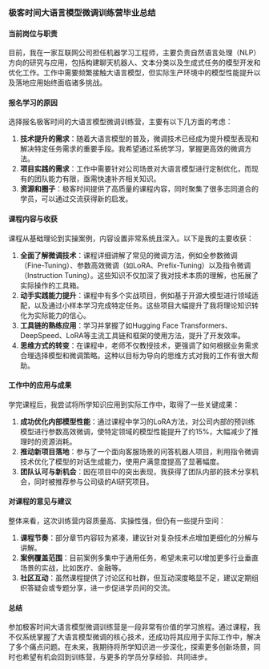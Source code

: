 ### 极客时间大语言模型微调训练营毕业总结

#### 当前岗位与职责
目前，我在一家互联网公司担任机器学习工程师，主要负责自然语言处理（NLP）方向的研究与应用，包括构建聊天机器人、文本分类以及生成式任务的模型开发和优化工作。工作中需要频繁接触大语言模型，但实际生产环境中的模型性能提升以及落地应用始终面临诸多挑战。

#### 报名学习的原因
选择报名极客时间的大语言模型微调训练营，主要有以下几方面的考虑：

1. **技术提升的需求**：随着大语言模型的普及，微调技术已经成为提升模型表现和解决特定任务需求的重要手段。我希望通过系统学习，掌握更高效的微调方法。
2. **项目实践的需求**：工作中需要针对公司场景对大语言模型进行定制优化，而现有的团队能力有限，亟需快速补齐相关知识。
3. **资源和圈子**：极客时间提供了高质量的课程内容，同时聚集了很多志同道合的学员，可以通过交流获得新的启发。

#### 课程内容与收获

课程从基础理论到实操案例，内容设置非常系统且深入。以下是我的主要收获：

1. **全面了解微调技术**：课程详细讲解了常见的微调方法，例如全参数微调（Fine-Tuning）、参数高效微调（如LoRA、Prefix-Tuning）以及指令微调（Instruction Tuning）。这些知识不仅加深了我对技术本质的理解，也拓展了实际操作的工具箱。
2. **动手实践能力提升**：课程中有多个实战项目，例如基于开源大模型进行领域适配，以及通过小样本学习完成特定任务。这些项目大幅提升了我将理论知识转化为实际能力的信心。
3. **工具链的熟练应用**：学习并掌握了如Hugging Face Transformers、DeepSpeed、LoRA等主流工具链和框架的使用方法，提升了开发效率。
4. **思维方式的转变**：在课程中，老师不仅教授技术，更强调了如何根据业务需求合理选择模型和微调策略。这种以目标为导向的思维方式对我的工作有很大帮助。

#### 工作中的应用与成果

学完课程后，我尝试将所学知识应用到实际工作中，取得了一些关键成果：

1. **成功优化内部模型性能**：通过课程中学习的LoRA方法，对公司内部的预训练模型进行参数高效微调，使特定领域的模型性能提升了约15%，大幅减少了推理时的资源消耗。
2. **推动新项目落地**：参与了一个面向客服场景的问答机器人项目，利用指令微调技术优化了模型的对话生成能力，使用户满意度提高了显著幅度。
3. **团队认可与新机会**：因在项目中的突出表现，我获得了团队内部的技术分享机会，同时被推荐参与公司级的AI研究项目。

#### 对课程的意见与建议

整体来看，这次训练营内容质量高、实操性强，但仍有一些提升空间：

1. **课程节奏**：部分章节内容较为紧凑，建议针对复杂技术点增加更细化的分解与讲解。
2. **案例覆盖范围**：目前案例多集中于通用任务，希望未来可以增加更多行业垂直场景的实战，比如医疗、金融等。
3. **社区互动**：虽然课程提供了讨论区和社群，但互动深度略显不足，建议定期组织答疑会或专题分享，进一步促进学员间的交流。

#### 总结

参加极客时间大语言模型微调训练营是一段非常有价值的学习旅程。通过课程，我不仅系统掌握了大语言模型微调的核心技术，还成功将其应用于实际工作中，解决了多个痛点问题。在未来，我期待将所学知识进一步深化，探索更多创新场景，同时也希望有机会回到训练营，与更多的学员分享经验、共同进步。

